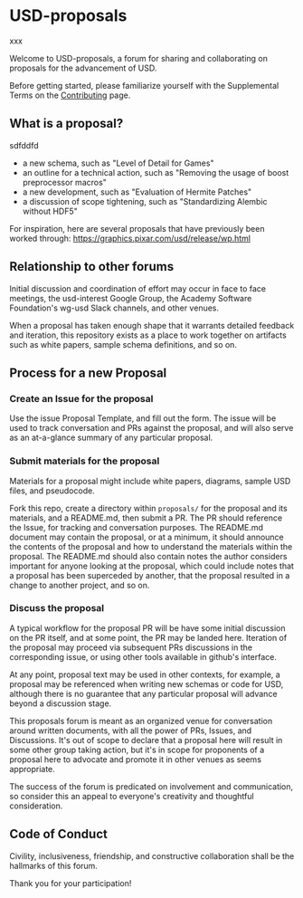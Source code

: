 # USD-proposals

xxx

Welcome to USD-proposals, a forum for sharing and collaborating on proposals for the advancement of USD.

Before getting started, please familiarize yourself with the Supplemental Terms on the [Contributing](https://graphics.pixar.com/usd/dev/contributing_to_usd.html) page.

## What is a proposal?
sdfddfd
- a new schema, such as "Level of Detail for Games"
- an outline for a technical action, such as "Removing the usage of boost preprocessor macros"
- a new development, such as "Evaluation of Hermite Patches"
- a discussion of scope tightening, such as "Standardizing Alembic without HDF5"

For inspiration, here are several proposals that have previously been worked through: https://graphics.pixar.com/usd/release/wp.html

## Relationship to other forums

Initial discussion and coordination of effort may occur in face to face meetings, the usd-interest Google Group, the Academy Software Foundation's wg-usd Slack channels, and other venues. 

When a proposal has taken enough shape that it warrants detailed feedback and iteration, this repository exists as a place to work together on artifacts such as white papers, sample schema definitions, and so on.

## Process for a new Proposal

### Create an Issue for the proposal

Use the issue Proposal Template, and fill out the form. The issue will be used to track conversation and PRs against the proposal, and will also serve as an at-a-glance summary of any particular proposal.

### Submit materials for the proposal

Materials for a proposal might include white papers, diagrams, sample USD files, and pseudocode. 

Fork this repo, create a directory within `proposals/` for the proposal and its materials, and a README.md, then submit a PR. The PR should reference the Issue, for tracking and conversation purposes. The README.md document may contain the proposal, or at a minimum, it should announce the contents of the proposal and how to understand the materials within the proposal. The README.md should also contain notes the author considers important for anyone looking at the proposal, which could include notes that a proposal has been superceded by another, that the proposal resulted in a change to another project, and so on.

### Discuss the proposal

A typical workflow for the proposal PR will be have some initial discussion on the PR itself, and at some point, the PR may be landed here. Iteration of the proposal may proceed via subsequent PRs discussions in the corresponding issue, or using other tools available in github's interface.

At any point, proposal text may be used in other contexts, for example, a proposal may be referenced when writing new schemas or code for USD, although there is no guarantee that any particular proposal will advance beyond a discussion stage.

This proposals forum is meant as an organized venue for conversation around written documents, with all the power of PRs, Issues, and Discussions. It's out of scope to declare that a proposal here will result in some other group taking action, but it's in scope for proponents of a proposal here to advocate and promote it in other venues as seems appropriate. 

The success of the forum is predicated on involvement and communication, so consider this an appeal to everyone's creativity and thoughtful consideration.

## Code of Conduct

Civility, inclusiveness, friendship, and constructive collaboration shall be the hallmarks of this forum.

Thank you for your participation!
